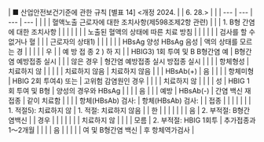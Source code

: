 | ■ 산업안전보건기준에 관한 규칙 [별표 14] <개정 2024. |  | 6.
28.> |  |
| --- | --- | --- | --- |
|  |  | 혈액노출 근로자에 대한 조치사항(제598조제2항 관련) |  |
| 1. B형 간염에 대한 조치사항 |  |  |  |
|  |  | 노출된 혈액의 상태에 따른 치료 방침 |  |
|  |  |  | 검사를  할  수  없거나  혈 |
|  | 근로자의 상태1) |  |  |
|  |  | HBsAg 양성
HBsAg 음성 | 액의  상태를  모르는  경 |
|  |  |  | 우 |
| 예 방 접 종 2 ) 하 지 |  | HBIG3)
1회  투여  및  B
B형간염  예 | B형간염 예방접종 실시 |
|  | 않은 경우 | 형간염 예방접종 실시
방접종 실시 |  |
|  | 항체형성 | 치료하지  않 |  |
|  |  | 치료하지 않음 | 치료하지 않음 |
|  | HBsAb(+) | 음 |  |
|  | 항체미형 | HBIG
2회  투여4) 또는 | 고위험  감염원인  경우 |
|  |  | 치료하지  않 |  |
|  | 성 | HBIG 1회 투여 및 B형 | 양성의  경우와 
HBsAg |
|  |  | 음 |  |
| 예방 | HBsAb(-) | 간염 백신 재접종 | 같이 치료함 |
|  |  | 항체(HBsAb) 검사: | 항체(HBsAb) 검사: |
| 접종 |  |  |  |
|  |  | 1. 적절5): 치료하지  않 | 1. 적절: 치료하지 않음 |
| 한 |  |  |  |
|  |  | 음 | 2. 부적절:
B형간염백신 |
| 경우 |  |  |  |
|  |  | 치료하지  않 |  |
|  | 모름 | 2. 부적절: HBIG 1회투 | 추가접종과 
1～2개월 |
|  |  | 음 |  |
|  |  | 여  및  B형간염  백신 | 후 항체역가검사 |